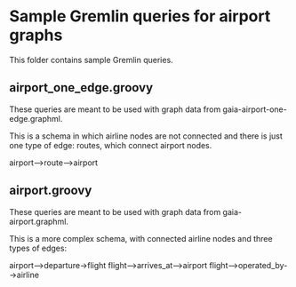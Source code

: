 # Sample Gremlin queries for airport graphs

This folder contains sample Gremlin queries.

## airport_one_edge.groovy

These queries are meant to be used with graph data from gaia-airport-one-edge.graphml.

This is a schema in which airline nodes are not connected and there is just one type of edge: routes, which connect airport nodes.

airport-->route-->airport

## airport.groovy

These queries are meant to be used with graph data from gaia-airport.graphml.

This is a more complex schema, with connected airline nodes and three types of edges:

airport-->departure->flight
flight-->arrives_at-->airport
flight-->operated_by-->airline
